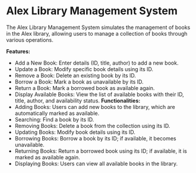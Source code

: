 # Alex Library Management System
The Alex Library Management System simulates the management of books in the Alex library, allowing users to manage a collection of books through various operations.

**Features:**
- Add a New Book: Enter details (ID, title, author) to add a new book.
- Update a Book: Modify specific book details using its ID.
- Remove a Book: Delete an existing book by its ID.
- Borrow a Book: Mark a book as unavailable by its ID.
- Return a Book: Mark a borrowed book as available again.
- Display Available Books: View the list of available books with their ID, title, author, and availability status.
**Functionalities:**
- Adding Books: Users can add new books to the library, which are automatically marked as available.
- Searching: Find a book by its ID.
- Removing Books: Delete a book from the collection using its ID.
- Updating Books: Modify book details using its ID.
- Borrowing Books: Borrow a book by its ID; if available, it becomes unavailable.
- Returning Books: Return a borrowed book using its ID; if available, it is marked as available again.
- Displaying Books: Users can view all available books in the library.
